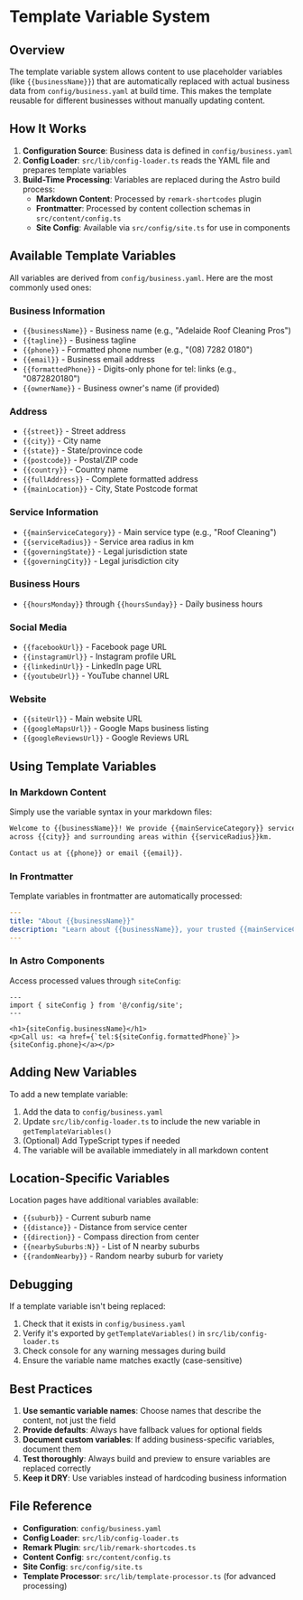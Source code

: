 # Template Variable System

## Overview

The template variable system allows content to use placeholder variables (like `{{businessName}}`) that are automatically replaced with actual business data from `config/business.yaml` at build time. This makes the template reusable for different businesses without manually updating content.

## How It Works

1. **Configuration Source**: Business data is defined in `config/business.yaml`
2. **Config Loader**: `src/lib/config-loader.ts` reads the YAML file and prepares template variables
3. **Build-Time Processing**: Variables are replaced during the Astro build process:
   - **Markdown Content**: Processed by `remark-shortcodes` plugin
   - **Frontmatter**: Processed by content collection schemas in `src/content/config.ts`
   - **Site Config**: Available via `src/config/site.ts` for use in components

## Available Template Variables

All variables are derived from `config/business.yaml`. Here are the most commonly used ones:

### Business Information
- `{{businessName}}` - Business name (e.g., "Adelaide Roof Cleaning Pros")
- `{{tagline}}` - Business tagline
- `{{phone}}` - Formatted phone number (e.g., "(08) 7282 0180")
- `{{email}}` - Business email address
- `{{formattedPhone}}` - Digits-only phone for tel: links (e.g., "0872820180")
- `{{ownerName}}` - Business owner's name (if provided)

### Address
- `{{street}}` - Street address
- `{{city}}` - City name
- `{{state}}` - State/province code
- `{{postcode}}` - Postal/ZIP code
- `{{country}}` - Country name
- `{{fullAddress}}` - Complete formatted address
- `{{mainLocation}}` - City, State Postcode format

### Service Information
- `{{mainServiceCategory}}` - Main service type (e.g., "Roof Cleaning")
- `{{serviceRadius}}` - Service area radius in km
- `{{governingState}}` - Legal jurisdiction state
- `{{governingCity}}` - Legal jurisdiction city

### Business Hours
- `{{hoursMonday}}` through `{{hoursSunday}}` - Daily business hours

### Social Media
- `{{facebookUrl}}` - Facebook page URL
- `{{instagramUrl}}` - Instagram profile URL
- `{{linkedinUrl}}` - LinkedIn page URL
- `{{youtubeUrl}}` - YouTube channel URL

### Website
- `{{siteUrl}}` - Main website URL
- `{{googleMapsUrl}}` - Google Maps business listing
- `{{googleReviewsUrl}}` - Google Reviews URL

## Using Template Variables

### In Markdown Content

Simply use the variable syntax in your markdown files:

```markdown
Welcome to {{businessName}}! We provide {{mainServiceCategory}} services 
across {{city}} and surrounding areas within {{serviceRadius}}km.

Contact us at {{phone}} or email {{email}}.
```

### In Frontmatter

Template variables in frontmatter are automatically processed:

```yaml
---
title: "About {{businessName}}"
description: "Learn about {{businessName}}, your trusted {{mainServiceCategory}} provider in {{city}}"
---
```

### In Astro Components

Access processed values through `siteConfig`:

```astro
---
import { siteConfig } from '@/config/site';
---

<h1>{siteConfig.businessName}</h1>
<p>Call us: <a href={`tel:${siteConfig.formattedPhone}`}>{siteConfig.phone}</a></p>
```

## Adding New Variables

To add a new template variable:

1. Add the data to `config/business.yaml`
2. Update `src/lib/config-loader.ts` to include the new variable in `getTemplateVariables()`
3. (Optional) Add TypeScript types if needed
4. The variable will be available immediately in all markdown content

## Location-Specific Variables

Location pages have additional variables available:

- `{{suburb}}` - Current suburb name
- `{{distance}}` - Distance from service center
- `{{direction}}` - Compass direction from center
- `{{nearbySuburbs:N}}` - List of N nearby suburbs
- `{{randomNearby}}` - Random nearby suburb for variety

## Debugging

If a template variable isn't being replaced:

1. Check that it exists in `config/business.yaml`
2. Verify it's exported by `getTemplateVariables()` in `src/lib/config-loader.ts`
3. Check console for any warning messages during build
4. Ensure the variable name matches exactly (case-sensitive)

## Best Practices

1. **Use semantic variable names**: Choose names that describe the content, not just the field
2. **Provide defaults**: Always have fallback values for optional fields
3. **Document custom variables**: If adding business-specific variables, document them
4. **Test thoroughly**: Always build and preview to ensure variables are replaced correctly
5. **Keep it DRY**: Use variables instead of hardcoding business information

## File Reference

- **Configuration**: `config/business.yaml`
- **Config Loader**: `src/lib/config-loader.ts`
- **Remark Plugin**: `src/lib/remark-shortcodes.ts`
- **Content Config**: `src/content/config.ts`
- **Site Config**: `src/config/site.ts`
- **Template Processor**: `src/lib/template-processor.ts` (for advanced processing)
